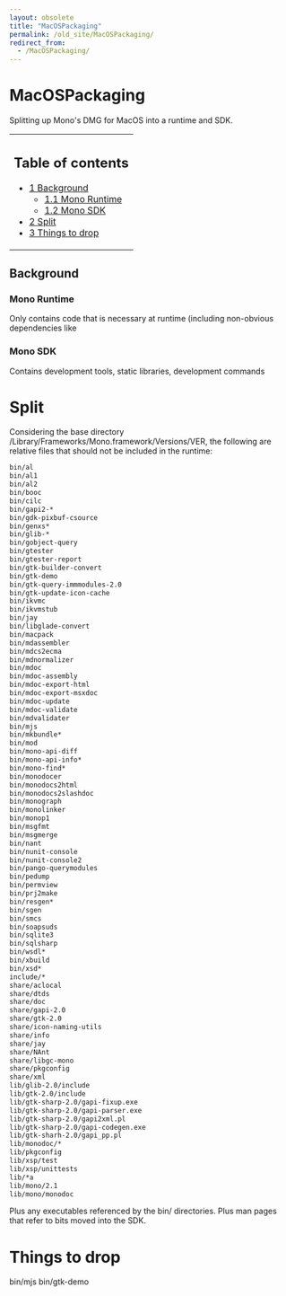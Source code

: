 ```yaml
---
layout: obsolete
title: "MacOSPackaging"
permalink: /old_site/MacOSPackaging/
redirect_from:
  - /MacOSPackaging/
---
```


MacOSPackaging
==============

Splitting up Mono's DMG for MacOS into a runtime and SDK.

<table>
<col width="100%" />
<tbody>
<tr class="odd">
<td align="left"><h2>Table of contents</h2>
<ul>
<li><a href="#Background">1 Background</a>
<ul>
<li><a href="#Mono_Runtime">1.1 Mono Runtime</a></li>
<li><a href="#Mono_SDK">1.2 Mono SDK</a></li>
</ul></li>
<li><a href="#Split">2 Split</a></li>
<li><a href="#Things_to_drop">3 Things to drop</a></li>
</ul></td>
</tr>
</tbody>
</table>

Background
----------

### Mono Runtime

Only contains code that is necessary at runtime (including non-obvious dependencies like

### Mono SDK

Contains development tools, static libraries, development commands

Split
=====

Considering the base directory /Library/Frameworks/Mono.framework/Versions/VER, the following are relative files that should not be included in the runtime:

``` bash
bin/al
bin/al1
bin/al2
bin/booc
bin/cilc
bin/gapi2-*
bin/gdk-pixbuf-csource
bin/genxs*
bin/glib-*
bin/gobject-query
bin/gtester
bin/gtester-report
bin/gtk-builder-convert
bin/gtk-demo
bin/gtk-query-immmodules-2.0
bin/gtk-update-icon-cache
bin/ikvmc
bin/ikvmstub
bin/jay
bin/libglade-convert
bin/macpack
bin/mdassembler
bin/mdcs2ecma
bin/mdnormalizer
bin/mdoc
bin/mdoc-assembly
bin/mdoc-export-html
bin/mdoc-export-msxdoc
bin/mdoc-update
bin/mdoc-validate
bin/mdvalidater
bin/mjs
bin/mkbundle*
bin/mod
bin/mono-api-diff
bin/mono-api-info*
bin/mono-find*
bin/monodocer
bin/monodocs2html
bin/monodocs2slashdoc
bin/monograph
bin/monolinker
bin/monop1
bin/msgfmt
bin/msgmerge
bin/nant
bin/nunit-console
bin/nunit-console2
bin/pango-querymodules
bin/pedump
bin/permview
bin/prj2make
bin/resgen*
bin/sgen
bin/smcs
bin/soapsuds
bin/sqlite3
bin/sqlsharp
bin/wsdl*
bin/xbuild
bin/xsd*
include/*
share/aclocal
share/dtds
share/doc
share/gapi-2.0
share/gtk-2.0
share/icon-naming-utils
share/info
share/jay
share/NAnt
share/libgc-mono
share/pkgconfig
share/xml
lib/glib-2.0/include
lib/gtk-2.0/include
lib/gtk-sharp-2.0/gapi-fixup.exe
lib/gtk-sharp-2.0/gapi-parser.exe
lib/gtk-sharp-2.0/gapi2xml.pl
lib/gtk-sharp-2.0/gapi-codegen.exe
lib/gtk-sharh-2.0/gapi_pp.pl
lib/monodoc/*
lib/pkgconfig
lib/xsp/test
lib/xsp/unittests
lib/*a 
lib/mono/2.1
lib/mono/monodoc
```

Plus any executables referenced by the bin/ directories. Plus man pages that refer to bits moved into the SDK.

Things to drop
==============

bin/mjs bin/gtk-demo

